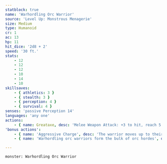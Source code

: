 ```yaml
---
statblock: true
name: 'Warhordling Orc Warrior'
source: 'Level Up: Monstrous Menagerie'
size: Medium
type: Humanoid
cr: 1
ac: 13
hp: 11
hit_dice: '2d8 + 2'
speed: '30 ft.'
stats:
    - 12
    - 12
    - 12
    - 10
    - 14
    - 10
skillsaves:
    - { athletics: 3 }
    - { stealth: 3 }
    - { perception: 4 }
    - { survival: 4 }
senses: 'passive Perception 14'
languages: 'any one'
actions:
    - { name: Greataxe, desc: 'Melee Weapon Attack: +3 to hit, reach 5 ft., one target. Hit: 7 (1d12 + 1) slashing damage.' }
'bonus actions':
    - { name: 'Aggressive Charge', desc: 'The warrior moves up to their Speed towards an enemy they can see or hear.' }
    - { name: 'Warhordling orc warriors form the bulk of orc hordes', desc: 'When war chiefs whip them into a frenzy, they fearlessly charge any foe.' }

---
```

```statblock
monster: Warhordling Orc Warrior
```
